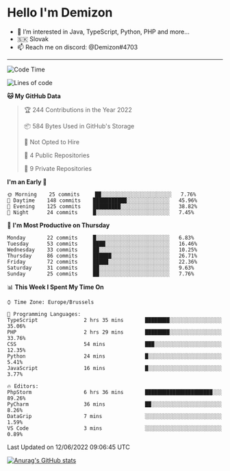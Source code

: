 # Hello I'm Demizon
- 👀 I’m interested in Java, TypeScript, Python, PHP and more...
- 🇸🇰 Slovak
- 📫 Reach me on discord: @Demizon#4703

---

<!--START_SECTION:waka-->
![Code Time](http://img.shields.io/badge/Code%20Time-372%20hrs%2029%20mins-blue)

![Lines of code](https://img.shields.io/badge/From%20Hello%20World%20I%27ve%20Written-43%20Thousand%20lines%20of%20code-blue)

**🐱 My GitHub Data** 

> 🏆 244 Contributions in the Year 2022
 > 
> 📦 584 Bytes Used in GitHub's Storage 
 > 
> 🚫 Not Opted to Hire
 > 
> 📜 4 Public Repositories 
 > 
> 🔑 9 Private Repositories  
 > 
**I'm an Early 🐤** 

```text
🌞 Morning    25 commits     ██░░░░░░░░░░░░░░░░░░░░░░░   7.76% 
🌆 Daytime    148 commits    ███████████░░░░░░░░░░░░░░   45.96% 
🌃 Evening    125 commits    █████████░░░░░░░░░░░░░░░░   38.82% 
🌙 Night      24 commits     █░░░░░░░░░░░░░░░░░░░░░░░░   7.45%

```
📅 **I'm Most Productive on Thursday** 

```text
Monday       22 commits     █░░░░░░░░░░░░░░░░░░░░░░░░   6.83% 
Tuesday      53 commits     ████░░░░░░░░░░░░░░░░░░░░░   16.46% 
Wednesday    33 commits     ██░░░░░░░░░░░░░░░░░░░░░░░   10.25% 
Thursday     86 commits     ██████░░░░░░░░░░░░░░░░░░░   26.71% 
Friday       72 commits     █████░░░░░░░░░░░░░░░░░░░░   22.36% 
Saturday     31 commits     ██░░░░░░░░░░░░░░░░░░░░░░░   9.63% 
Sunday       25 commits     ██░░░░░░░░░░░░░░░░░░░░░░░   7.76%

```


📊 **This Week I Spent My Time On** 

```text
⌚︎ Time Zone: Europe/Brussels

💬 Programming Languages: 
TypeScript               2 hrs 35 mins       ████████░░░░░░░░░░░░░░░░░   35.06% 
PHP                      2 hrs 29 mins       ████████░░░░░░░░░░░░░░░░░   33.76% 
CSS                      54 mins             ███░░░░░░░░░░░░░░░░░░░░░░   12.35% 
Python                   24 mins             █░░░░░░░░░░░░░░░░░░░░░░░░   5.41% 
JavaScript               16 mins             █░░░░░░░░░░░░░░░░░░░░░░░░   3.77%

🔥 Editors: 
PhpStorm                 6 hrs 36 mins       ██████████████████████░░░   89.26% 
PyCharm                  36 mins             ██░░░░░░░░░░░░░░░░░░░░░░░   8.26% 
DataGrip                 7 mins              ░░░░░░░░░░░░░░░░░░░░░░░░░   1.59% 
VS Code                  3 mins              ░░░░░░░░░░░░░░░░░░░░░░░░░   0.89%

```


 Last Updated on 12/06/2022 09:06:45 UTC
<!--END_SECTION:waka-->

[![Anurag's GitHub stats](https://github-readme-stats.vercel.app/api?username=Demizon3433&show_icons=true)](https://github.com/anuraghazra/github-readme-stats)
